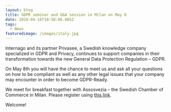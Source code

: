 ```yaml
---
layout: blog
title: GDPR seminar and Q&A session in Milan on May 8
date: 2018-04-16T18:58:06.085Z
tags:
  - News
featuredimage: /images/italy.jpg
---
```

Internago and its partner Privasee, a Swedish knowledge company specialized in GDPR and Privacy, continues to support companies in their transformation towards the new General Data Protection Regulation – GDPR.


On May 8th you will have the chance to meet us and ask all your questions on how to be compliant as well as any other legal issues that your company may encounter in order to become GDPR-Ready.



We meet for breakfast together with Assosvezia – the Swedish Chamber of Commerce in Milan. Please register using [this link](https://gdpr-business-meetup-milan.confetti.events/).



Welcome!